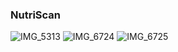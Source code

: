 ### NutriScan

![IMG_5313](https://github.com/user-attachments/assets/32782868-b9e9-4f2f-8754-eab39400506b)
![IMG_6724](https://github.com/user-attachments/assets/10603384-6004-4084-bf88-ecf9b8b9aca5)
![IMG_6725](https://github.com/user-attachments/assets/5d623cc3-0bd9-4592-a64a-d57e836bb85d)
